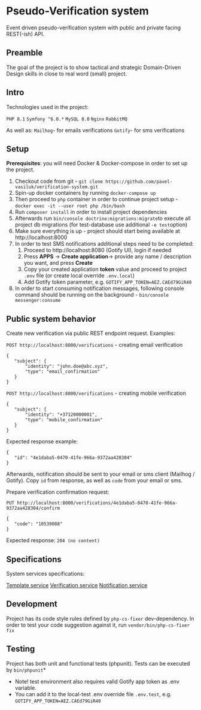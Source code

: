 # Pseudo-Verification system

Event driven pseudo-verification system with public and private facing REST(-ish) API.

## Preamble

The goal of the project is to show tactical and strategic Domain-Driven Design skills in close to real word (small) project.

## Intro

Technologies used in the project:

`PHP 8.1`
`Symfony ^6.0.*`
`MySQL 8.0`
`Nginx`
`RabbitMQ`

As well as:
`Mailhog`- for emails verifications
`Gotify`- for sms verifications

## Setup

**Prerequisites**: you will need Docker & Docker-compose in order to set up the project.

1. Checkout code from git - `git clone https://github.com/pavel-vasiluk/verification-system.git`
2. Spin-up docker containers by running `docker-compose up`
3. Then proceed to `php` container in order to continue project setup - `docker exec -it --user root php /bin/bash`
4. Run `composer install` in order to install project dependencies
5. Afterwards run `bin/console doctrine:migrations:migrate`to execute all project db migrations (for test-database use additional `-e test`option)
6. Make sure everything is up - project should start being available at http://localhost:8000
7. In order to test SMS notifications additional steps need to be completed: 
   1. Proceed to http://localhost:8080 (Gotify UI), login if needed 
   2. Press **APPS** -> **Create application**-> provide any name / description you want, and press **Create**
   3. Copy your created application **token** value and proceed to project `.env` file (or create local override `.env.local`) 
   4. Add Gotify token parameter, e.g. `GOTIFY_APP_TOKEN=AEZ.CAEd79GiR40`
8. In order to start consuming notification messages, following console command should be running on the background - `bin/console messenger:consume`

## Public system behavior

Create new verification via public REST endpoint request. Examples:

`POST http://localhost:8000/verifications` - creating email verification

    {
	   "subject": {
	   	   "identity": "john.doe@abc.xyz",
	       "type": "email_confirmation"
	   }
	}

`POST http://localhost:8000/verifications` - creating mobile verification

    {
	   "subject": {
	   	   "identity": "+37120000001",
	       "type": "mobile_confirmation"
	   }
	}

Expected response example:

    {
	   "id": "4e1daba5-0470-41fe-966a-9372aa428304"
    }

Afterwards, notification should be sent to your email or sms client (Mailhog / Gotify).
Copy `id` from response, as well as `code` from your email or sms.

Prepare verification confirmation request:

`PUT http://localhost:8000/verifications/4e1daba5-0470-41fe-966a-9372aa428304/confirm`

    {
	   "code": "10539088"
	}
Expected response: `204 (no content)`

## Specifications

System services specifications:

[Template service](https://github.com/pavel-vasiluk/verification-system/blob/master/specs/template.md)
[Verification service](https://github.com/pavel-vasiluk/verification-system/blob/master/specs/verification.md)
[Notification service](https://github.com/pavel-vasiluk/verification-system/blob/master/specs/notification.md)

## Development
Project has its code style rules defined by `php-cs-fixer` dev-dependency.
In order to test your code suggestion against it, run `vendor/bin/php-cs-fixer fix`

## Testing

Project has both unit and functional tests (phpunit).
Tests can be executed by `bin/phpunit`*

* Note! test environment also requires valid Gotify app token as .env variable.
* You can add it to the local-test .env override file `.env.test`, e.g. `GOTIFY_APP_TOKEN=AEZ.CAEd79GiR40`